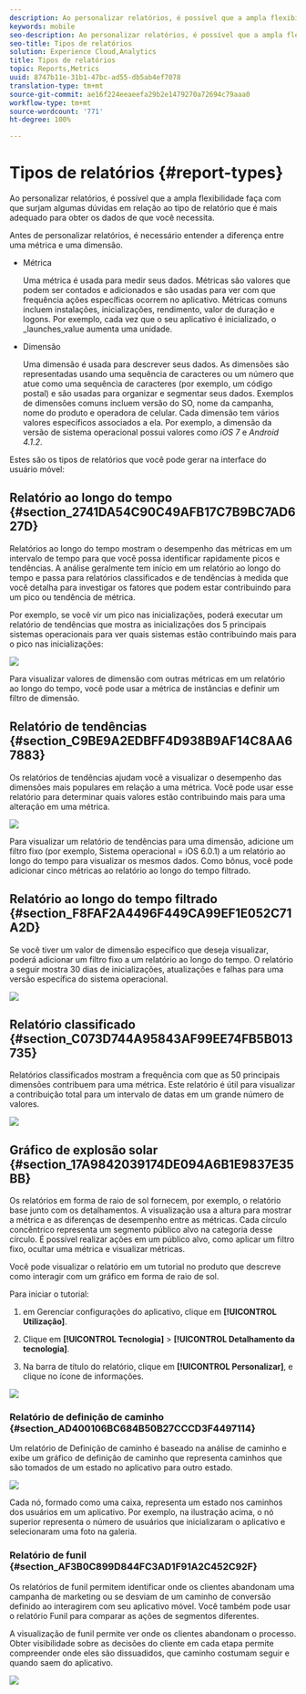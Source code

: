 ```yaml
---
description: Ao personalizar relatórios, é possível que a ampla flexibilidade faça com que surjam algumas dúvidas em relação ao tipo de relatório que é mais adequado para obter os dados de que você necessita.
keywords: mobile
seo-description: Ao personalizar relatórios, é possível que a ampla flexibilidade faça com que surjam algumas dúvidas em relação ao tipo de relatório que é mais adequado para obter os dados de que você necessita.
seo-title: Tipos de relatórios
solution: Experience Cloud,Analytics
title: Tipos de relatórios
topic: Reports,Metrics
uuid: 8747b11e-31b1-47bc-ad55-db5ab4ef7078
translation-type: tm+mt
source-git-commit: ae16f224eeaeefa29b2e1479270a72694c79aaa0
workflow-type: tm+mt
source-wordcount: '771'
ht-degree: 100%

---
```



# Tipos de relatórios {#report-types}

Ao personalizar relatórios, é possível que a ampla flexibilidade faça com que surjam algumas dúvidas em relação ao tipo de relatório que é mais adequado para obter os dados de que você necessita.

Antes de personalizar relatórios, é necessário entender a diferença entre uma métrica e uma dimensão.

* Métrica

   Uma métrica é usada para medir seus dados. Métricas são valores que podem ser contados e adicionados e são usadas para ver com que frequência ações específicas ocorrem no aplicativo. Métricas comuns incluem instalações, inicializações, rendimento, valor de duração e logons. Por exemplo, cada vez que o seu aplicativo é inicializado,   o   _launches_value aumenta uma unidade.

* Dimensão

   Uma dimensão é usada para descrever seus dados. As dimensões são representadas usando uma sequência de caracteres ou um número que atue como uma sequência de caracteres (por exemplo, um código postal) e são usadas para organizar e segmentar seus dados. Exemplos de dimensões comuns incluem versão do SO, nome da campanha, nome do produto e operadora de celular. Cada dimensão tem vários valores específicos associados a ela. Por exemplo, a dimensão da versão de sistema operacional possui valores como _iOS 7_ e _Android 4.1.2_.

Estes são os tipos de relatórios que você pode gerar na interface do usuário móvel:

## Relatório ao longo do tempo {#section_2741DA54C90C49AFB17C7B9BC7AD627D}

Relatórios ao longo do tempo mostram o desempenho das métricas em um intervalo de tempo para que você possa identificar rapidamente picos e tendências. A análise geralmente tem início em um relatório ao longo do tempo e passa para relatórios classificados e de tendências à medida que você detalha para investigar os fatores que podem estar contribuindo para um pico ou tendência de métrica.

Por exemplo, se você vir um pico nas inicializações, poderá executar um relatório de tendências que mostra as inicializações dos 5 principais sistemas operacionais para ver quais sistemas estão contribuindo mais para o pico nas inicializações:

![](assets/overtime.png)

Para visualizar valores de dimensão com outras métricas em um relatório ao longo do tempo, você pode usar a métrica de instâncias e definir um filtro de dimensão.

## Relatório de tendências   {#section_C9BE9A2EDBFF4D938B9AF14C8AA67883}

Os relatórios de tendências ajudam você a visualizar o desempenho das dimensões mais populares em relação a uma métrica. Você pode usar esse relatório para determinar quais valores estão contribuindo mais para uma alteração em uma métrica.

![](assets/trended.png)

Para visualizar um relatório de tendências para uma dimensão, adicione um filtro fixo (por exemplo, Sistema operacional = iOS 6.0.1) a um relatório ao longo do tempo para visualizar os mesmos dados. Como bônus, você pode adicionar cinco métricas ao relatório ao longo do tempo filtrado.

## Relatório ao longo do tempo filtrado {#section_F8FAF2A4496F449CA99EF1E052C71A2D}

Se você tiver um valor de dimensão específico que deseja visualizar, poderá adicionar um filtro fixo a um relatório ao longo do tempo. O relatório a seguir mostra 30 dias de inicializações, atualizações e falhas para uma versão específica do sistema operacional.

![](assets/overtime-filter.png)

## Relatório classificado {#section_C073D744A95843AF99EE74FB5B013735}

Relatórios classificados mostram a frequência com que as 50 principais dimensões contribuem para uma métrica. Este relatório é útil para visualizar a contribuição total para um intervalo de datas em um grande número de valores.

![](assets/ranked.png)

## Gráfico de explosão solar   {#section_17A9842039174DE094A6B1E9837E35BB}

Os relatórios em forma de raio de sol fornecem, por exemplo, o relatório base junto com os detalhamentos. A visualização usa a altura para mostrar a métrica e as diferenças de desempenho entre as métricas. Cada círculo concêntrico representa um segmento público alvo na categoria desse círculo. É possível realizar ações em um público alvo, como aplicar um filtro fixo, ocultar uma métrica e visualizar métricas.

Você pode visualizar o relatório em um tutorial no produto que descreve como interagir com um gráfico em forma de raio de sol.

Para iniciar o tutorial:

1. em Gerenciar configurações do aplicativo, clique em **[!UICONTROL Utilização]**.

1. Clique em **[!UICONTROL Tecnologia]** > **[!UICONTROL Detalhamento da tecnologia]**.
1. Na barra de título do relatório, clique em **[!UICONTROL Personalizar]**, e clique no ícone de informações.

![](assets/report_technology.png)

### Relatório de definição de caminho {#section_AD400106BC684B50B27CCCD3F4497114}

Um relatório de Definição de caminho é baseado na análise de caminho e exibe um gráfico de definição de caminho que representa caminhos que são tomados de um estado no aplicativo para outro estado.

![](assets/action_paths.png)

Cada nó, formado como uma caixa, representa um estado nos caminhos dos usuários em um aplicativo. Por exemplo, na ilustração acima, o nó superior representa o número de usuários que inicializaram o aplicativo e selecionaram uma foto na galeria.

### Relatório de funil   {#section_AF3B0C899D844FC3AD1F91A2C452C92F}

Os relatórios de funil permitem identificar onde os clientes abandonam uma campanha de marketing ou se desviam de um caminho de conversão definido ao interagirem com seu aplicativo móvel. Você também pode usar o relatório Funil para comparar as ações de segmentos diferentes.

A visualização de funil permite ver onde os clientes abandonam o processo. Obter visibilidade sobre as decisões do cliente em cada etapa permite compreender onde eles são dissuadidos, que caminho costumam seguir e quando saem do aplicativo.

![](assets/funnel.png)
